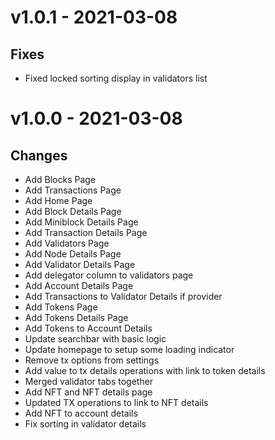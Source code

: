 # v1.0.1 - 2021-03-08

## Fixes
- Fixed locked sorting display in validators list

# v1.0.0 - 2021-03-08

## Changes
- Add Blocks Page
- Add Transactions Page
- Add Home Page
- Add Block Details Page
- Add Miniblock Details Page
- Add Transaction Details Page
- Add Validators Page
- Add Node Details Page
- Add Validator Details Page
- Add delegator column to validators page
- Add Account Details Page
- Add Transactions to Validator Details if provider
- Add Tokens Page
- Add Tokens Details Page
- Add Tokens to Account Details
- Update searchbar with basic logic
- Update homepage to setup some loading indicator
- Remove tx options from settings
- Add value to tx details operations with link to token details
- Merged validator tabs together
- Add NFT and NFT details page
- Updated TX operations to link to NFT details
- Add NFT to account details
- Fix sorting in validator details
